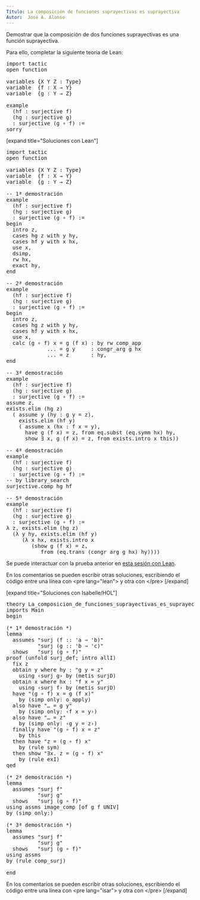 ```yaml
---
Título: La composición de funciones suprayectivas es suprayectiva
Autor:  José A. Alonso
---
```


Demostrar que la composición de dos funciones suprayectivas es una función suprayectiva.

Para ello, completar la siguiente teoría de Lean:

<pre lang="lean">
import tactic
open function

variables {X Y Z : Type}
variable  {f : X → Y}
variable  {g : Y → Z}

example
  (hf : surjective f)
  (hg : surjective g)
  : surjective (g ∘ f) :=
sorry
</pre>

[expand title="Soluciones con Lean"]

<pre lang="lean">
import tactic
open function

variables {X Y Z : Type}
variable  {f : X → Y}
variable  {g : Y → Z}

-- 1ª demostración
example
  (hf : surjective f)
  (hg : surjective g)
  : surjective (g ∘ f) :=
begin
  intro z,
  cases hg z with y hy,
  cases hf y with x hx,
  use x,
  dsimp,
  rw hx,
  exact hy,
end

-- 2ª demostración
example
  (hf : surjective f)
  (hg : surjective g)
  : surjective (g ∘ f) :=
begin
  intro z,
  cases hg z with y hy,
  cases hf y with x hx,
  use x,
  calc (g ∘ f) x = g (f x) : by rw comp_app
             ... = g y     : congr_arg g hx
             ... = z       : hy,
end

-- 3ª demostración
example
  (hf : surjective f)
  (hg : surjective g)
  : surjective (g ∘ f) :=
assume z,
exists.elim (hg z)
  ( assume y (hy : g y = z),
    exists.elim (hf y)
    ( assume x (hx : f x = y),
      have g (f x) = z, from eq.subst (eq.symm hx) hy,
      show ∃ x, g (f x) = z, from exists.intro x this))

-- 4ª demostración
example
  (hf : surjective f)
  (hg : surjective g)
  : surjective (g ∘ f) :=
-- by library_search
surjective.comp hg hf

-- 5ª demostración
example
  (hf : surjective f)
  (hg : surjective g)
  : surjective (g ∘ f) :=
λ z, exists.elim (hg z)
  (λ y hy, exists.elim (hf y)
     (λ x hx, exists.intro x
        (show g (f x) = z,
           from (eq.trans (congr_arg g hx) hy))))
</pre>

Se puede interactuar con la prueba anterior en <a href="https://leanprover-community.github.io/lean-web-editor/#url=https://raw.githubusercontent.com/jaalonso/Calculemus/main/src/La_composicion_de_funciones_suprayectivas_es_suprayectiva.lean" rel="noopener noreferrer" target="_blank">esta sesión con Lean</a>.

En los comentarios se pueden escribir otras soluciones, escribiendo el código entre una línea con &#60;pre lang=&quot;lean&quot;&#62; y otra con &#60;/pre&#62;
[/expand]

[expand title="Soluciones con Isabelle/HOL"]

<pre lang="isar">
theory La_composicion_de_funciones_suprayectivas_es_suprayectiva
imports Main
begin

(* 1ª demostración *)
lemma
  assumes "surj (f :: 'a ⇒ 'b)"
          "surj (g :: 'b ⇒ 'c)"
  shows   "surj (g ∘ f)"
proof (unfold surj_def; intro allI)
  fix z
  obtain y where hy : "g y = z"
    using ‹surj g› by (metis surjD)
  obtain x where hx : "f x = y"
    using ‹surj f› by (metis surjD)
  have "(g ∘ f) x = g (f x)"
    by (simp only: o_apply)
  also have "… = g y"
    by (simp only: ‹f x = y›)
  also have "… = z"
    by (simp only: ‹g y = z›)
  finally have "(g ∘ f) x = z"
    by this
  then have "z = (g ∘ f) x"
    by (rule sym)
  then show "∃x. z = (g ∘ f) x"
    by (rule exI)
qed

(* 2ª demostración *)
lemma
  assumes "surj f"
          "surj g"
  shows   "surj (g ∘ f)"
using assms image_comp [of g f UNIV]
by (simp only:)

(* 3ª demostración *)
lemma
  assumes "surj f"
          "surj g"
  shows   "surj (g ∘ f)"
using assms
by (rule comp_surj)

end
</pre>

En los comentarios se pueden escribir otras soluciones, escribiendo el código entre una línea con &#60;pre lang=&quot;isar&quot;&#62; y otra con &#60;/pre&#62;
[/expand]
